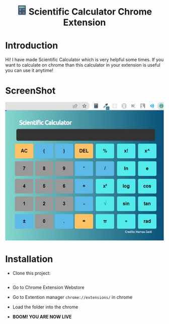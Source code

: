 <h1 align="center"><img src="/img/favicon.png" width="30" height="30"> Scientific Calculator Chrome Extension</h1>

# Introduction

Hi! I have made Scientific Calculator which is very helpful some times. If you want to calculate on chrome than this calculator in your extension is useful you can use it anytime!





# ScreenShot

<img src="Screenshot.png">

# Installation

- Clone this project:
```

```
- Go to Chrome Extension Webstore
- Go to Extention manager `chrome://extensions/` in chrome
- Load the folder into the chrome

-  **BOOM! YOU ARE NOW LIVE**



